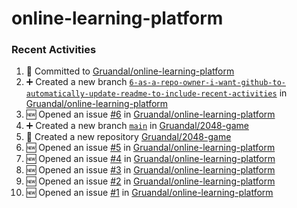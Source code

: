 # online-learning-platform

### Recent Activities
<!--START_SECTION:activity-->
1. 📝 Committed to [Gruandal/online-learning-platform](https://github.com/Gruandal/online-learning-platform/commit/1805ea81eba6d463c072a204d62b55857dc3b481)
2. ➕ Created a new branch [`6-as-a-repo-owner-i-want-github-to-automatically-update-readme-to-include-recent-activities`](https://github.com/Gruandal/online-learning-platform/tree/6-as-a-repo-owner-i-want-github-to-automatically-update-readme-to-include-recent-activities) in [Gruandal/online-learning-platform](https://github.com/Gruandal/online-learning-platform)
3. 🆕 Opened an issue [#6](https://github.com/Gruandal/online-learning-platform/issues/6) in [Gruandal/online-learning-platform](https://github.com/Gruandal/online-learning-platform)
4. ➕ Created a new branch [`main`](https://github.com/Gruandal/2048-game/tree/main) in [Gruandal/2048-game](https://github.com/Gruandal/2048-game)
5. 🎉 Created a new repository [Gruandal/2048-game](https://github.com/Gruandal/2048-game)
6. 🆕 Opened an issue [#5](https://github.com/Gruandal/online-learning-platform/issues/5) in [Gruandal/online-learning-platform](https://github.com/Gruandal/online-learning-platform)
7. 🆕 Opened an issue [#4](https://github.com/Gruandal/online-learning-platform/issues/4) in [Gruandal/online-learning-platform](https://github.com/Gruandal/online-learning-platform)
8. 🆕 Opened an issue [#3](https://github.com/Gruandal/online-learning-platform/issues/3) in [Gruandal/online-learning-platform](https://github.com/Gruandal/online-learning-platform)
9. 🆕 Opened an issue [#2](https://github.com/Gruandal/online-learning-platform/issues/2) in [Gruandal/online-learning-platform](https://github.com/Gruandal/online-learning-platform)
10. 🆕 Opened an issue [#1](https://github.com/Gruandal/online-learning-platform/issues/1) in [Gruandal/online-learning-platform](https://github.com/Gruandal/online-learning-platform)
<!--END_SECTION:activity-->
